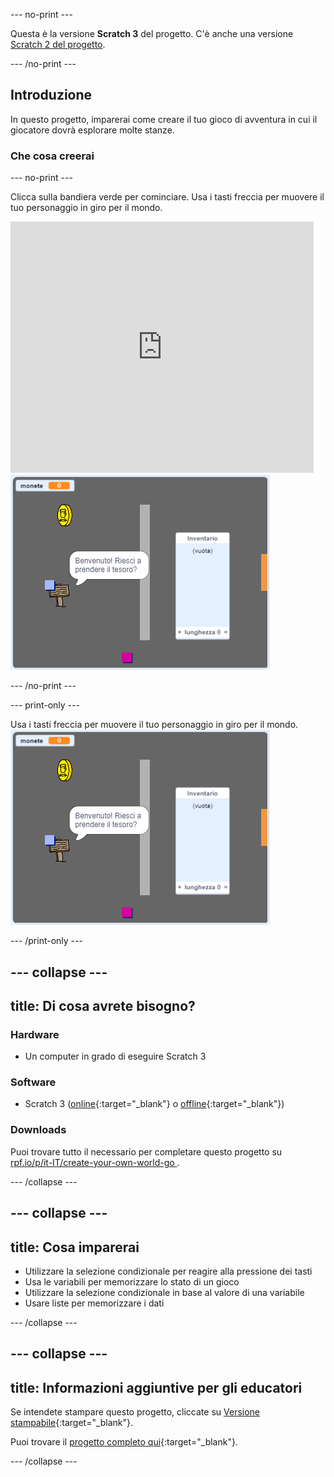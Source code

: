 --- no-print ---

Questa è la versione **Scratch 3** del progetto. C'è anche una versione [Scratch 2 del progetto](https://projects.raspberrypi.org/it-IT/projects/create-your-own-world-scratch2).

--- /no-print ---

## Introduzione

In questo progetto, imparerai come creare il tuo gioco di avventura in cui il giocatore dovrà esplorare molte stanze.

### Che cosa creerai

--- no-print ---

Clicca sulla bandiera verde per cominciare. Usa i tasti freccia per muovere il tuo personaggio in giro per il mondo.

<div class="scratch-preview">
  <iframe allowtransparency="true" width="485" height="402" src="https://scratch.mit.edu/projects/embed/395749254/?autostart=false" frameborder="0" scrolling="no"></iframe>
  <img src="images/showcase.png">
</div>

--- /no-print ---

--- print-only ---

Usa i tasti freccia per muovere il tuo personaggio in giro per il mondo. ![showcase.png](images/showcase.png)

--- /print-only ---

--- collapse ---
---
title: Di cosa avrete bisogno?
---

### Hardware

- Un computer in grado di eseguire Scratch 3

### Software

- Scratch 3 ([online](https://rpf.io/scratchon){:target="_blank"} o [offline](https://rpf.io/scratchoff){:target="_blank"})

### Downloads

Puoi trovare tutto il necessario per completare questo progetto su [ rpf.io/p/it-IT/create-your-own-world-go ](https://rpf.io/p/it-IT/create-your-own-world-go).

--- /collapse ---

--- collapse ---
---
title: Cosa imparerai
---

- Utilizzare la selezione condizionale per reagire alla pressione dei tasti
- Usa le variabili per memorizzare lo stato di un gioco
- Utilizzare la selezione condizionale in base al valore di una variabile
- Usare liste per memorizzare i dati

--- /collapse ---

--- collapse ---
---
title: Informazioni aggiuntive per gli educatori
---

Se intendete stampare questo progetto, cliccate su [Versione stampabile](https://projects.raspberrypi.org/it-IT/projects/create-your-own-world/print){:target="_blank"}.

Puoi trovare il [progetto completo qui](https://rpf.io/p/it-IT/create-your-own-world-get){:target="_blank"}.

--- /collapse ---